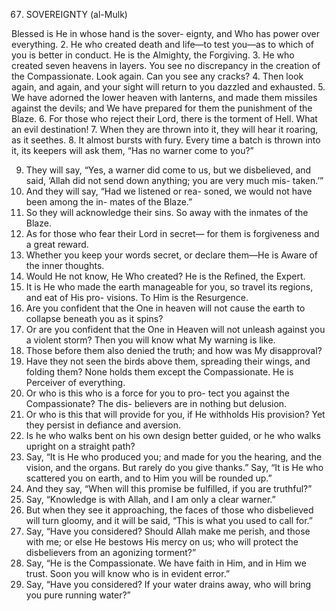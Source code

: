 67. SOVEREIGNTY (al-Mulk)

Blessed is He in whose hand is the sover-
eignty, and Who has power over everything.
2. He who created death and life—to test
you—as to which of you is better in conduct.
He is the Almighty, the Forgiving.
3. He who created seven heavens in layers.
You see no discrepancy in the creation of the
Compassionate. Look again. Can you see any
cracks?
4. Then look again, and again, and your sight
will return to you dazzled and exhausted.
5. We have adorned the lower heaven with
lanterns, and made them missiles against the
devils; and We have prepared for them the
punishment of the Blaze.
6. For those who reject their Lord, there is the
torment of Hell. What an evil destination!
7. When they are thrown into it, they will hear
it roaring, as it seethes.
8. It almost bursts with fury. Every time a
batch is thrown into it, its keepers will ask
them, “Has no warner come to you?”

9. They will say, “Yes, a warner
did come to us,
but we disbelieved, and said, ‘Allah did not
send down anything; you are very much mis-
taken.’”
10. And they will say, “Had we listened or rea-
soned, we would not have been among the in-
mates of the Blaze.”
11. So they will acknowledge their sins. So
away with the inmates of the Blaze.
12. As for those who fear their Lord in secret—
for them is forgiveness and a great reward.
13. Whether you keep your words secret, or
declare them—He is Aware of the inner
thoughts.
14. Would He not know, He Who created? He
is the Refined, the Expert.
15. It is He who made the earth manageable for
you, so travel its regions, and eat of His pro-
visions. To Him is the Resurgence.
16. Are you confident that the One in heaven
will not cause the earth to collapse beneath
you as it spins?
17. Or are you confident that the One in
Heaven will not unleash against you a violent
storm? Then you will know what My warning
is like.
18. Those before them also denied the truth;
and how was My disapproval?
19. Have they not seen the birds above them,
spreading their wings, and folding them?
None holds them except the Compassionate.
He is Perceiver of everything.
20. Or who is this who is a force for you to pro-
tect you against the Compassionate? The dis-
believers are in nothing but delusion.
21. Or who is this that will provide for you, if
He withholds His provision? Yet they persist
in defiance and aversion.
22. Is he who walks bent on his own design
better guided, or he who walks upright on a
straight path?
23. Say, “It is He who produced you; and made
for you the hearing, and the vision, and the
organs. But rarely do you give thanks.”
Say, “It is He who scattered you on earth,
and to Him you will be rounded up.”
25. And they say, “When will this promise be
fulfilled, if you are truthful?”
26. Say, “Knowledge is with Allah, and I am
only a clear warner.”
27. But when they see it approaching, the faces
of those who disbelieved will turn gloomy,
and it will be said, “This is what you used to
call for.”
28. Say, “Have you considered? Should Allah
make me perish, and those with me; or else
He bestows His mercy on us; who will protect
the disbelievers from an agonizing torment?”
29. Say, “He is the Compassionate. We have
faith in Him, and in Him we trust. Soon you
will know who is in evident error.”
30. Say, “Have you considered? If your water
drains away, who will bring you pure running
water?”


